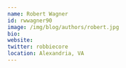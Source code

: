 ```yaml
---
name: Robert Wagner
id: rwwagner90
image: /img/blog/authors/robert.jpg
bio:
website:
twitter: robbiecore
location: Alexandria, VA
---
```

